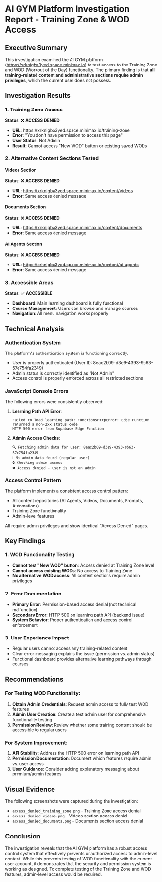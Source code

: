 # AI GYM Platform Investigation Report - Training Zone & WOD Access

## Executive Summary

This investigation examined the AI GYM platform (https://xrknigba3yed.space.minimax.io) to test access to the Training Zone and WOD (Workout of the Day) functionality. The primary finding is that **all training-related content and administrative sections require admin privileges**, which the current user does not possess.

## Investigation Results

### 1. Training Zone Access
**Status**: ❌ **ACCESS DENIED**
- **URL**: https://xrknigba3yed.space.minimax.io/training-zone
- **Error**: "You don't have permission to access this page"
- **User Status**: Not Admin
- **Result**: Cannot access "New WOD" button or existing saved WODs

### 2. Alternative Content Sections Tested

#### Videos Section
**Status**: ❌ **ACCESS DENIED**
- **URL**: https://xrknigba3yed.space.minimax.io/content/videos
- **Error**: Same access denied message

#### Documents Section
**Status**: ❌ **ACCESS DENIED**
- **URL**: https://xrknigba3yed.space.minimax.io/content/documents
- **Error**: Same access denied message

#### AI Agents Section
**Status**: ❌ **ACCESS DENIED**
- **URL**: https://xrknigba3yed.space.minimax.io/content/ai-agents
- **Error**: Same access denied message

### 3. Accessible Areas
**Status**: ✅ **ACCESSIBLE**
- **Dashboard**: Main learning dashboard is fully functional
- **Course Management**: Users can browse and manage courses
- **Navigation**: All menu navigation works properly

## Technical Analysis

### Authentication System
The platform's authentication system is functioning correctly:
- User is properly authenticated (User ID: 8eac2b09-d3e9-4393-9b63-57e754fa2349)
- Admin status is correctly identified as "Not Admin"
- Access control is properly enforced across all restricted sections

### JavaScript Console Errors
The following errors were consistently observed:

1. **Learning Path API Error**:
   ```
   Failed to load learning path: FunctionsHttpError: Edge Function returned a non-2xx status code
   HTTP 500 error from Supabase Edge Function
   ```

2. **Admin Access Checks**:
   ```
   🔍 Fetching admin data for user: 8eac2b09-d3e9-4393-9b63-57e754fa2349
   ℹ️ No admin data found (regular user)
   🔒 Checking admin access
   ❌ Access denied - user is not an admin
   ```

### Access Control Pattern
The platform implements a consistent access control pattern:
- All content repositories (AI Agents, Videos, Documents, Prompts, Automations)
- Training Zone functionality
- Admin-level features

All require admin privileges and show identical "Access Denied" pages.

## Key Findings

### 1. WOD Functionality Testing
- **Cannot test "New WOD" button**: Access denied at Training Zone level
- **Cannot access existing WODs**: No access to Training Zone
- **No alternative WOD access**: All content sections require admin privileges

### 2. Error Documentation
- **Primary Error**: Permission-based access denial (not technical malfunction)
- **Secondary Error**: HTTP 500 on learning path API (backend issue)
- **System Behavior**: Proper authentication and access control enforcement

### 3. User Experience Impact
- Regular users cannot access any training-related content
- Clear error messaging explains the issue (permission vs. admin status)
- Functional dashboard provides alternative learning pathways through courses

## Recommendations

### For Testing WOD Functionality:
1. **Obtain Admin Credentials**: Request admin access to fully test WOD features
2. **Admin User Creation**: Create a test admin user for comprehensive functionality testing
3. **Permission Review**: Review whether some training content should be accessible to regular users

### For System Improvement:
1. **API Stability**: Address the HTTP 500 error on learning path API
2. **Permission Documentation**: Document which features require admin vs. user access
3. **User Guidance**: Consider adding explanatory messaging about premium/admin features

## Visual Evidence

The following screenshots were captured during the investigation:
- `access_denied_training_zone.png` - Training Zone access denial
- `access_denied_videos.png` - Videos section access denial  
- `access_denied_documents.png` - Documents section access denial

## Conclusion

The investigation reveals that the AI GYM platform has a robust access control system that effectively prevents unauthorized access to admin-level content. While this prevents testing of WOD functionality with the current user account, it demonstrates that the security and permission system is working as designed. To complete testing of the Training Zone and WOD features, admin-level access would be required.